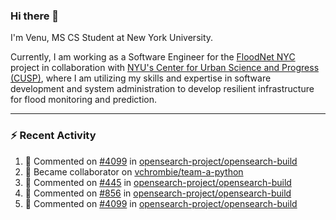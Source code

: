 ### Hi there 👋

I'm Venu, MS CS Student at New York University.

Currently, I am working as a Software Engineer for the [FloodNet NYC](https://www.floodnet.nyc/) project in collaboration with [NYU's Center for Urban Science and Progress (CUSP)](https://cusp.nyu.edu/), where I am utilizing my skills and expertise in software development and system administration to develop resilient infrastructure for flood monitoring and prediction.

---

### :zap: Recent Activity

<!--RECENT_ACTIVITY:start-->
1. 💬 Commented on [#4099](https://github.com/opensearch-project/opensearch-build/pull/4099#issuecomment-1756209497) in [opensearch-project/opensearch-build](https://github.com/opensearch-project/opensearch-build)
2. 🤝 Became collaborator on [vchrombie/team-a-python](https://github.com/vchrombie/team-a-python)
3. 💬 Commented on [#445](https://github.com/opensearch-project/opensearch-build/issues/445#issuecomment-1745700944) in [opensearch-project/opensearch-build](https://github.com/opensearch-project/opensearch-build)
4. 💬 Commented on [#856](https://github.com/opensearch-project/opensearch-build/issues/856#issuecomment-1745674737) in [opensearch-project/opensearch-build](https://github.com/opensearch-project/opensearch-build)
5. 💬 Commented on [#4099](https://github.com/opensearch-project/opensearch-build/pull/4099#issuecomment-1745674160) in [opensearch-project/opensearch-build](https://github.com/opensearch-project/opensearch-build)
<!--RECENT_ACTIVITY:end-->

<!--
**vchrombie/vchrombie** is a ✨ _special_ ✨ repository because its `README.md` (this file) appears on your GitHub profile.

Here are some ideas to get you started:

- 🔭 I’m currently working on ...
- 🌱 I’m currently learning ...
- 👯 I’m looking to collaborate on ...
- 🤔 I’m looking for help with ...
- 💬 Ask me about ...
- 📫 How to reach me: ...
- 😄 Pronouns: ...
- ⚡ Fun fact: ...
-->
